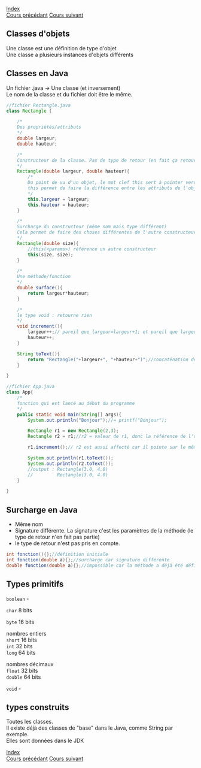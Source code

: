 [Index](./index.md)  
[Cours précédant](./cours_1.md)
[Cours suivant](./cours_3.md)

## Classes d'objets
Une classe est une définition de type d'objet  
Une classe a plusieurs instances d'objets différents

## Classes en Java
Un fichier .java -> Une classe (et inversement)  
Le nom de la classe et du fichier doit être le même.
```java
//fichier Rectangle.java
class Rectangle {

	/*
	Des propriétés/attributs
	*/
	double largeur;
	double hauteur;

	/*
	Constructeur de la classe. Pas de type de retour (en fait ça retourne une référence de l'objet en mémoire)
	*/
	Rectangle(double largeur, double hauteur){
		/*
		Du point de vu d'un objet, le mot clef this sert à pointer vers soi-même donc this.largeur est ma largeur. largeur sans this pointe vers le paramètre de la fonction.
		this permet de faire la différence entre les attributs de l'objet et les paramètres de la méthode/constructeur si ils ont les mêmes noms.
		*/
		this.largeur = largeur;
		this.hauteur = hauteur;
	}

	/*
	Surcharge du constructeur (même nom mais type différent)
	Cela permet de faire des choses différentes de l'autre constructeur
	*/
	Rectangle(double size){
		//this(<params>) référence un autre constructeur
		this(size, size);
	}

	/*
	Une méthode/fonction
	*/
	double surface(){
		return largeur*hauteur;
	}

	/*
	le type void : retourne rien
	*/
	void increment(){
		largeur++;// pareil que largeur=largeur+1; et pareil que largeur+=1;
		hauteur++;
	}

	String toText(){
		return "Rectangle("+largeur+", "+hauteur+")";//concaténation de string et double avec les +
	}

}
```

```java
//fichier App.java
class App{
	/*
	fonction qui est lancé au début du programme
	*/
	public static void main(String[] args){
		System.out.println("Bonjour");//= printf("Bonjour");

		Rectangle r1 = new Rectangle(2,3);
		Rectangle r2 = r1;//r2 = valeur de r1, donc la référence de l'objet r1

		r1.increment();// r2 est aussi affecté car il pointe sur le même objet que r1

		System.out.println(r1.toText());
		System.out.println(r2.toText());
		//output : Rectangle(3.0, 4.0)
		//         Rectangle(3.0, 4.0)
	}

}
```

## Surcharge en Java
- Même nom
- Signature différente. La signature c'est les paramètres de la méthode (le type de retour n'en fait pas partie)
- le type de retour n'est pas pris en compte.

```java
int fonction(){};//définition initiale
int fonction(double a){};//surcharge car signature différente
double fonction(double a){};//impossible car la méthode a déjà été défini avant. Le type de retour n'est pas pris en compte
```

## Types primitifs
`boolean` -

`char` 8 bits

`byte` 16 bits

nombres entiers  
`short` 16 bits  
`int` 32 bits  
`long` 64 bits  

nombres décimaux  
`float` 32 bits  
`double` 64 bits

`void` -

## types construits
Toutes les classes.  
Il existe déjà des classes de "base" dans le Java, comme String par exemple.  
Elles sont données dans le JDK

[Index](./index.md)  
[Cours précédant](./cours_1.md)
[Cours suivant](./cours_3.md)
